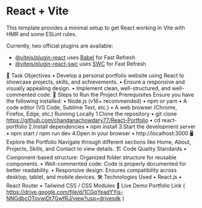 # React + Vite

This template provides a minimal setup to get React working in Vite with HMR and some ESLint rules.

Currently, two official plugins are available:

- [@vitejs/plugin-react](https://github.com/vitejs/vite-plugin-react/blob/main/packages/plugin-react/README.md) uses [Babel](https://babeljs.io/) for Fast Refresh
- [@vitejs/plugin-react-swc](https://github.com/vitejs/vite-plugin-react-swc) uses [SWC](https://swc.rs/) for Fast Refresh

🎯 Task Objectives
  •	Develop a personal portfolio website using React to showcase projects, skills, and achievements.
  •	Ensure a responsive and visually appealing design.
  •	Implement clean, well-structured, and well-commented code.
🚀 Steps to Run the Project
Prerequisites
Ensure you have the following installed:
  •	Node.js (v16+ recommended)
  •	npm or yarn
  •	A code editor (VS Code, Sublime Text, etc.)
  •	A web browser (Chrome, Firefox, Edge, etc.)
Running Locally
1.Clone the repository
  •	git clone https://github.com/chandanachowdary77/React-Portfolio
  •	cd react-portfolio
2.Install dependencies 
  •	npm install
3.Start the development server
  •	npm start / npm run dev 
4.Open in your browser
  •	http://localhost:3000
🖥️ Explore the Portfolio
Navigate through different sections like Home, About, Projects, Skills, and Contact to view details.
🏗️ Code Quality Standards
  •	Component-based structure: Organized folder structure for reusable components.
  •	Well-commented code: Code is properly documented for better readability.
  •	Responsive design: Ensures compatibility across desktop, tablet, and mobile devices.
🛠️ Technologies Used
  •	React.js
  •	React Router
  •	Tailwind CSS / CSS Modules
🔗 Live Demo
Portfolio Link  ( https://drive.google.com/file/d/1CGqYeadYYis-NNGdbcOTovwiDt7GwfRJ/view?usp=drivesdk )

